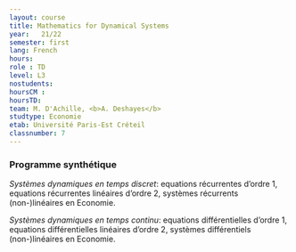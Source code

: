 ```yaml
---
layout: course
title: Mathematics for Dynamical Systems
year: 	21/22
semester: first
lang: French
hours:
role : TD
level: L3
nostudents:
hoursCM :
hoursTD:
team: M. D'Achille, <b>A. Deshayes</b>
studtype: Economie
etab: Université Paris-Est Créteil
classnumber: 7
---
```

### Programme synthétique


_Systèmes dynamiques en temps discret_: equations récurrentes d’ordre 1, equations récurrentes linéaires d’ordre 2, systèmes récurrents (non-)linéaires en Economie.

_Systèmes dynamiques en temps continu_: equations différentielles d’ordre 1, equations différentielles linéaires d’ordre 2, systèmes différentiels (non-)linéaires en Economie.
